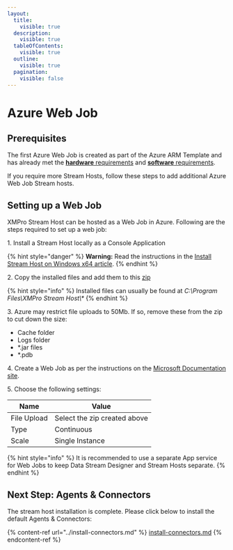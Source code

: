```yaml
---
layout:
  title:
    visible: true
  description:
    visible: true
  tableOfContents:
    visible: true
  outline:
    visible: true
  pagination:
    visible: false
---
```


# Azure Web Job

## Prerequisites

The first Azure Web Job is created as part of the Azure ARM Template and has already met the [**hardware** requirements](../../install.md#hardware-requirements) and [**software** requirements](../../install.md#software-requirements).

If you require more Stream Hosts, follow these steps to add additional Azure Web Job Stream hosts.

## Setting up a Web Job

XMPro Stream Host can be hosted as a Web Job in Azure. Following are the steps required to set up a web job:

1\. Install a Stream Host locally as a Console Application

{% hint style="danger" %}
**Warning:** Read the instructions in the [Install Stream Host on Windows x64 article](windows-x64.md).
{% endhint %}

2\. Copy the installed files and add them to this [zip](https://firebasestorage.googleapis.com/v0/b/gitbook-legacy-files/o/assets%2F-MZAQh4Gn3jXbTJU2Mb4%2F-MdQnhG4EDOuuKUgRaen%2F-Md__5-am8y9M1w3Ms85%2FSH%20WebJob.zip?alt=media\&token=31a4ebd0-111a-4081-af43-dbfef057e559)

{% hint style="info" %}
Installed files can usually be found at _C:\Program Files\XMPro Stream Host\\\*_
{% endhint %}

3\. Azure may restrict file uploads to 50Mb. If so, remove these from the zip to cut down the size:

* Cache folder
* Logs folder
* \*.jar files
* \*.pdb

4\. Create a Web Job as per the instructions on the [Microsoft Documentation site](https://docs.microsoft.com/en-us/azure/app-service/webjobs-create#CreateContinuous).

5\. Choose the following settings:

| **Name**    | **Value**                    |
| ----------- | ---------------------------- |
| File Upload | Select the zip created above |
| Type        | Continuous                   |
| Scale       | Single Instance              |

{% hint style="info" %}
It is recommended to use a separate App service for Web Jobs to keep Data Stream Designer and Stream Hosts separate.
{% endhint %}

## Next Step: Agents & Connectors

The stream host installation is complete. Please click below to install the default Agents & Connectors:

{% content-ref url="../install-connectors.md" %}
[install-connectors.md](../install-connectors.md)
{% endcontent-ref %}
